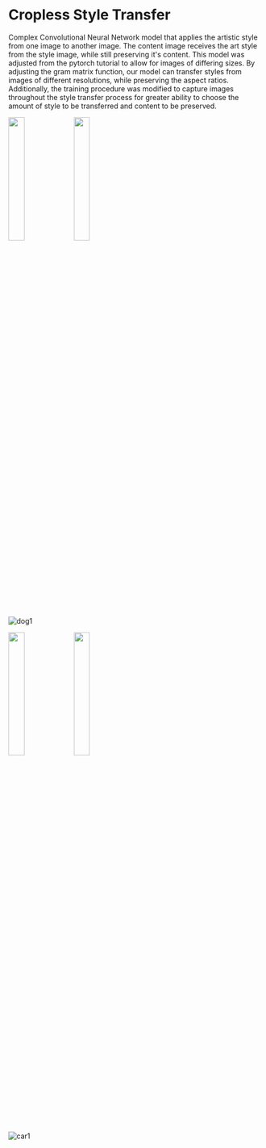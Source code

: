 # Cropless Style Transfer

Complex Convolutional Neural Network model that applies the artistic style from one image to another image. The content image receives the art style from the style image, while still preserving it's content. This model was adjusted from the pytorch tutorial to allow for images of differing sizes. By adjusting the gram matrix function, our model can transfer styles from images of different resolutions, while preserving the aspect ratios. Additionally, the training procedure was modified to capture images throughout the style transfer process for greater ability to choose the amount of style to be transferred and content to be preserved.

<img src="https://user-images.githubusercontent.com/11250972/211645708-da44841a-bf25-4f82-919e-de85368b6121.jpg" width=25% height=25%>
<img src="https://user-images.githubusercontent.com/11250972/211645750-46fccdfe-7b88-4061-a2b7-6a999bc5a8ed.jpg" width=25% height=25%>

![dog1](https://user-images.githubusercontent.com/11250972/211646222-b3d987e8-2911-4119-9648-db6f7dbfc342.png)


<img src="https://user-images.githubusercontent.com/11250972/211645843-019dfdca-1afc-4afb-9413-c5b486819611.jpg" width=25% height=25%>
<img src="https://user-images.githubusercontent.com/11250972/211646149-b9b05420-8fcc-4222-b363-a5ec89841d88.jpeg" width=25% height=25%>

![car1](https://user-images.githubusercontent.com/11250972/211646258-5263aad3-0dc5-4fb6-8ca9-328f1fe42a74.png)
